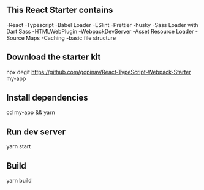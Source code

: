 ## This React Starter contains

-React
-Typescript
-Babel Loader
-ESlint
-Prettier
-husky
-Sass Loader with Dart Sass
-HTMLWebPlugin
-WebpackDevServer
-Asset Resource Loader
-Source Maps
-Caching
-basic file structure


## Download the starter kit

npx degit https://github.com/gopinav/React-TypeScript-Webpack-Starter my-app

## Install dependencies

cd my-app &&
yarn

## Run dev server

yarn start

## Build

yarn build
